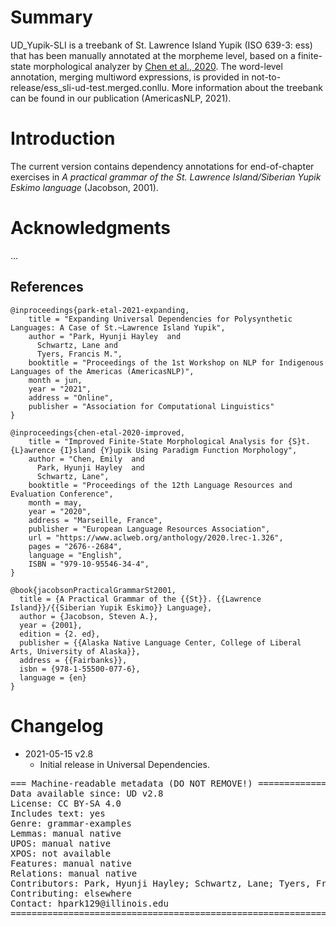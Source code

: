 # Summary

UD_Yupik-SLI is a treebank of St. Lawrence Island Yupik (ISO 639-3: ess) that has been manually annotated at the morpheme level, based on a finite-state morphological analyzer by [Chen et al., 2020](https://www.aclweb.org/anthology/2020.lrec-1.326).
The word-level annotation, merging multiword expressions, is provided in not-to-release/ess_sli-ud-test.merged.conllu.
More information about the treebank can be found in our publication (AmericasNLP, 2021).

# Introduction

The current version contains dependency annotations for end-of-chapter exercises in *A practical grammar of the St. Lawrence Island/Siberian Yupik Eskimo language* (Jacobson, 2001).

# Acknowledgments

...

## References

```
@inproceedings{park-etal-2021-expanding,
    title = "Expanding Universal Dependencies for Polysynthetic Languages: A Case of St.~Lawrence Island Yupik",
    author = "Park, Hyunji Hayley  and
      Schwartz, Lane and
      Tyers, Francis M.",
    booktitle = "Proceedings of the 1st Workshop on NLP for Indigenous Languages of the Americas (AmericasNLP)",
    month = jun,
    year = "2021",
    address = "Online",
    publisher = "Association for Computational Linguistics"
}

@inproceedings{chen-etal-2020-improved,
    title = "Improved Finite-State Morphological Analysis for {S}t. {L}awrence {I}sland {Y}upik Using Paradigm Function Morphology",
    author = "Chen, Emily  and
      Park, Hyunji Hayley  and
      Schwartz, Lane",
    booktitle = "Proceedings of the 12th Language Resources and Evaluation Conference",
    month = may,
    year = "2020",
    address = "Marseille, France",
    publisher = "European Language Resources Association",
    url = "https://www.aclweb.org/anthology/2020.lrec-1.326",
    pages = "2676--2684",
    language = "English",
    ISBN = "979-10-95546-34-4",
}

@book{jacobsonPracticalGrammarSt2001,
  title = {A Practical Grammar of the {{St}}. {{Lawrence Island}}/{{Siberian Yupik Eskimo}} Language},
  author = {Jacobson, Steven A.},
  year = {2001},
  edition = {2. ed},
  publisher = {{Alaska Native Language Center, College of Liberal Arts, University of Alaska}},
  address = {{Fairbanks}},
  isbn = {978-1-55500-077-6},
  language = {en}
}

```

# Changelog

* 2021-05-15 v2.8
  * Initial release in Universal Dependencies.


<pre>
=== Machine-readable metadata (DO NOT REMOVE!) ================================
Data available since: UD v2.8
License: CC BY-SA 4.0
Includes text: yes
Genre: grammar-examples
Lemmas: manual native
UPOS: manual native
XPOS: not available
Features: manual native
Relations: manual native
Contributors: Park, Hyunji Hayley; Schwartz, Lane; Tyers, Francis
Contributing: elsewhere
Contact: hpark129@illinois.edu
===============================================================================
</pre>
